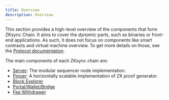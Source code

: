 ```yaml
---
title: Overview
description: Overview
---
```


This section provides a high-level overview of the components that form ZKsync Chain.
It aims to cover the _dynamic_ parts, such as binaries or front-end applications. As such, it does not focus on components like smart contracts
and virtual machine overview. To get more details on those, see the [Protocol documentation](/zksync-protocol).

The main components of each ZKsync chain are:

- [Server](/zk-stack/components/server): The modular sequencer node implementation.
- [Prover](/zk-stack/components/prover): A horizontally scalable implementation of ZK proof generator.
- [Block Explorer](/zk-stack/components/block-explorer)
- [Portal/Wallet/Bridge](/zk-stack/components/portal-wallet-bridge)
- [Fee Withdrawer](/zk-stack/components/fee-withdrawer)
